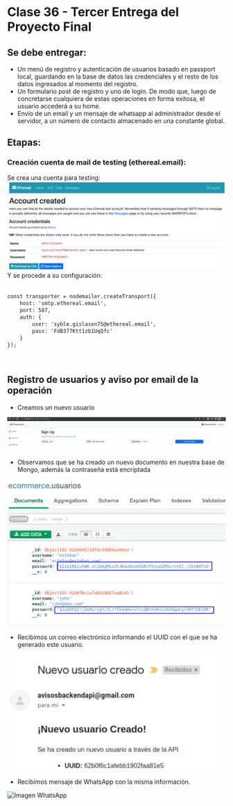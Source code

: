 # Clase 36 - Tercer Entrega del Proyecto Final

## Se debe entregar:
- Un menú de registro y autenticación de usuarios basado en passport local, guardando en la
base de datos las credenciales y el resto de los datos ingresados al momento del registro.
- Un formulario post de registro y uno de login. De modo que, luego de concretarse cualquiera de estas operaciones en forma exitosa, el usuario accederá a su home.
- Envío de un email y un mensaje de whatsapp al administrador desde el servidor, a un número de contacto almacenado en una constante global.

## Etapas:

### Creación cuenta de mail de testing (ethereal.email):

Se crea una cuenta para testing:<br>
<img src="../Clase_36/imagesreadme/ethereal.png" alt="Nuevo email test"/>
<br>
Y se procede a su configuración:<br>
<br>
```
const transporter = nodemailer.createTransport({
    host: 'smtp.ethereal.email',
    port: 587,
    auth: {
        user: 'syble.gislason75@ethereal.email',
        pass: 'FdB377Ktt1zb1UqQfc'
    }
});
```
<br>

## Registro de usuarios y aviso por email de la operación

- Creamos un nuevo usuario

<img src="../Clase_36/imagesreadme/newUserSignUp.png" alt="Nuevo usuario ejemplo"/>

- Observamos que se ha creado un nuevo documento en nuestra base de Mongo, además la contraseña está encriptada

<img src="../Clase_36/imagesreadme/newUserHashedPassword.png" alt="Contraseña encriptada ejemplo"/>

- Recibimos un correo electrónico informando el UUID con el que se ha generado este usuario.

<img src="../Clase_36/imagesreadme/emailExample.png" alt="Nuevo usuaro email ejemplo"/>

- Recibimos mensaje de WhatsApp con la misma información.

<img src="../Clase_36/imagesreadme/" alt="Imagen WhatsApp"/>